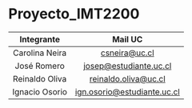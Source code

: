 # Proyecto_IMT2200
| Integrante | Mail UC |
| :-: | :-: |
| Carolina Neira | csneira@uc.cl |
| José Romero | josep@estudiante.uc.cl |
| Reinaldo Oliva | reinaldo.oliva@uc.cl |
| Ignacio Osorio | ign.osorio@estudiante.uc.cl |